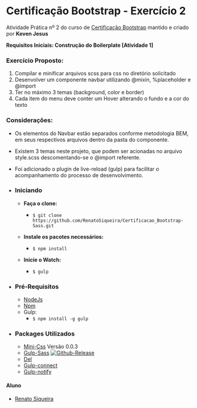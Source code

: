 # Certificação Bootstrap - Exercício 2 #

Atividade Prática nº 2 do curso de [Certificação Bootstrap](http://www.certificacaobootstrap.com.br/) mantido e criado por **Keven Jesus** 

**Requisitos Iniciais: Construção do Boilerplate [Atividade 1]**

### Exercício Proposto: ###
1. Compilar e minificar arquivos scss para css no diretório solicitado
2. Desenvolver um componente navbar utilizando @mixin, %placeholder e @import
3. Ter no máximo 3 temas (background, color e border)
4. Cada item do menu deve conter um Hover alterando o fundo e a cor do texto

### Considerações: ###

- Os elementos do Navbar estão separados conforme metodologia BEM, em seus respectivos arquivos dentro da pasta do componente.
- Existem 3 temas neste projeto, que podem ser acionadas no arquivo style.scss descomentando-se o @import referente.
- Foi adicionado o plugin de live-reload (gulp) para facilitar o acompanhamento do processo de desenvolvimento.


- ### Iniciando ###

    - **Faça o clone:**
        - ```$ git clone https://github.com/RenatoSiqueira/Certificacao_Bootstrap-Sass.git```

    - **Instale os pacotes necessários:**
        - ```$ npm install```

    - **Inicie o Watch:**
        - ```$ gulp```


- ### Pré-Requisitos ###
    - [NodeJs](https://nodejs.org/en/download/)
    - [Npm](https://docs.npmjs.com/cli/install)
    - Gulp:
        - ```$ npm install -g gulp```

- ### Packages Utilizados ###
    - [Mini-Css](https://www.npmjs.com/package/gulp-mini-css/) 
    Versão 0.0.3
    - [Gulp-Sass](https://www.npmjs.com/package/gulp-sass/)
    [![Github-Release](https://img.shields.io/github/release/dlmanning/gulp-sass.svg)](https://github.com/dlmanning/gulp-sass/releases)
    - [Del](https://www.npmjs.com/package/del)
    - [Gulp-connect](https://www.npmjs.com/package/gulp-connect)
    - [Gulp-notify](https://www.npmjs.com/package/gulp-notify/)


#### Aluno #####
- [Renato Siqueira](renatoelysiqueira@gmail.com)

